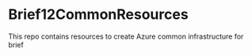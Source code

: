 # Brief12CommonResources
This repo contains resources to create Azure common infrastructure for brief
